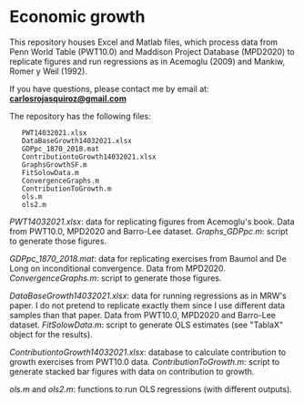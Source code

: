 # Economic growth
This repository houses Excel and Matlab files, which process data from Penn World Table (PWT10.0) and Maddison Project Database (MPD2020) to replicate figures and run regressions as in Acemoglu (2009) and Mankiw, Romer y Weil (1992).

If you have questions, please contact me by email at:
**carlosrojasquiroz@gmail.com**

The repository has the following files:

       PWT14032021.xlsx
       DataBaseGrowth14032021.xlsx
       GDPpc_1870_2018.mat
       ContributiontoGrowth14032021.xlsx
       GraphsGrowthSF.m
       FitSolowData.m
       ConvergenceGraphs.m
       ContributionToGrowth.m
       ols.m
       ols2.m

*PWT14032021.xlsx*: data for replicating figures from Acemoglu's book. Data from PWT10.0, MPD2020 and Barro-Lee dataset. 
*Graphs_GDPpc.m*: script to generate those figures. 

*GDPpc_1870_2018.mat*: data for replicating exercises from Baumol and De Long on inconditional convergence. Data from MPD2020.
*ConvergenceGraphs.m*: script to generate those figures.

*DataBaseGrowth14032021.xlsx*: data for running regressions as in MRW's paper. I do not pretend to replicate exactly them since I use different data samples than that paper. Data from PWT10.0, MPD2020 and Barro-Lee dataset. 
*FitSolowData.m*: script to generate OLS estimates (see "TablaX" object for the results).

*ContributiontoGrowth14032021.xlsx*: database to calculate contribution to growth exercises from PWT10.0 data.
*ContributionToGrowth.m*: script to generate stacked bar figures with data on contribution to growth.  

*ols.m* and *ols2.m*: functions to run OLS regressions (with different outputs). 
